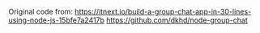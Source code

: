 Original code from:
https://itnext.io/build-a-group-chat-app-in-30-lines-using-node-js-15bfe7a2417b
https://github.com/dkhd/node-group-chat
